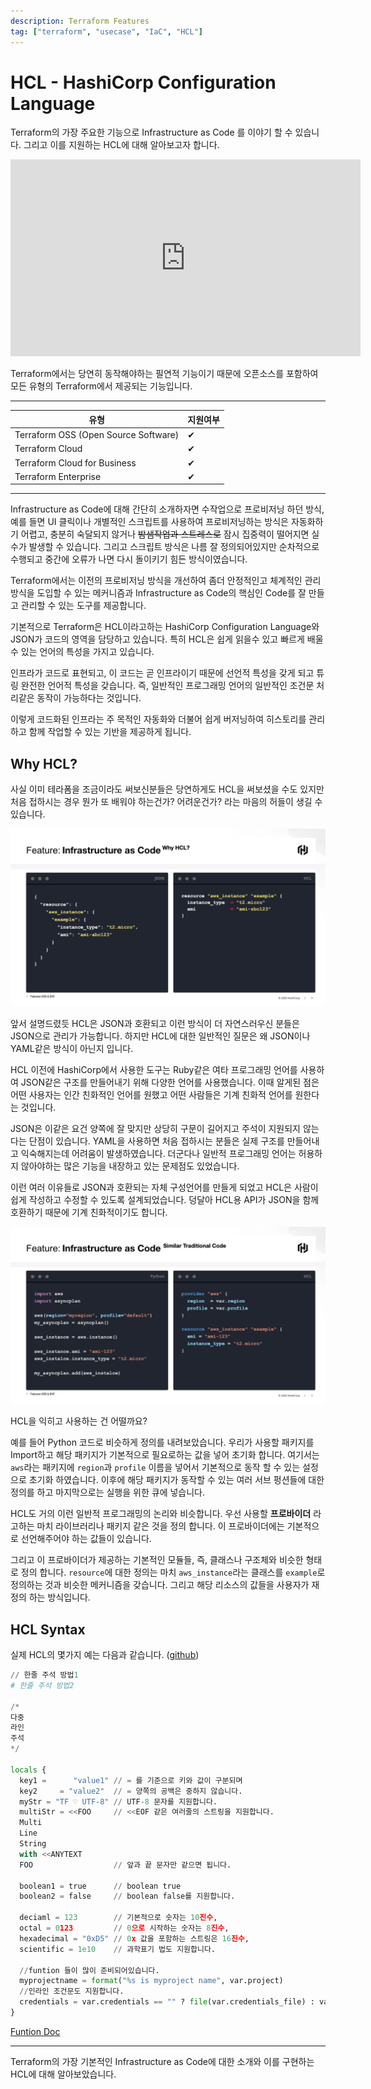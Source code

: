 ```yaml
---
description: Terraform Features
tag: ["terraform", "usecase", "IaC", "HCL"]
---
```


# HCL - HashiCorp Configuration Language

Terraform의 가장 주요한 기능으로 Infrastructure as Code 를 이야기 할 수 있습니다. 그리고 이를 지원하는 HCL에 대해 알아보고자 합니다.

<iframe width="560" height="315" src="https://www.youtube.com/embed/pSPZQdpWWjs" frameborder="0" allow="accelerometer; autoplay; encrypted-media; gyroscope; picture-in-picture" allowfullscreen></iframe>

Terraform에서는 당연히 동작해야하는 필연적 기능이기 때문에 오픈소스를 포함하여 모든 유형의 Terraform에서 제공되는 기능입니다.

---

| 유형                                 | 지원여부 |
| ------------------------------------ | -------- |
| Terraform OSS (Open Source Software) | ✔︎        |
| Terraform Cloud                      | ✔︎        |
| Terraform Cloud for Business         | ✔︎        |
| Terraform Enterprise                 | ✔︎        |

---

Infrastructure as Code에 대해 간단히 소개하자면 수작업으로 프로비저닝 하던 방식, 예를 들면 UI 클릭이나 개별적인 스크립트를 사용하여 프로비저닝하는 방식은 자동화하기 어렵고, 충분히 숙달되지 않거나 ~~밤샘작업과 스트레스로~~ 잠시 집중력이 떨어지면 실수가 발생할 수 있습니다. 그리고 스크립트 방식은 나름 잘 정의되어있지만 순차적으로 수행되고 중간에 오류가 나면 다시 돌이키기 힘든 방식이였습니다.

Terraform에서는 이전의 프로비저닝 방식을 개선하여 좀더 안정적인고 체계적인 관리 방식을 도입할 수 있는 메커니즘과 Infrastructure as Code의 핵심인 Code를 잘 만들고 관리할 수 있는 도구를 제공합니다.

기본적으로 Terraform은 HCL이라고하는 HashiCorp Configuration Language와 JSON가 코드의 영역을 담당하고 있습니다. 특히 HCL은 쉽게 읽을수 있고 빠르게 배울 수 있는 언어의 특성을 가지고 있습니다.

인프라가 코드로 표현되고, 이 코드는 곧 인프라이기 때문에 선언적 특성을 갖게 되고 튜링 완전한 언어적 특성을 갖습니다. 즉, 일반적인 프로그래밍 언어의 일반적인 조건문 처리같은 동작이 가능하다는 것입니다.

이렇게 코드화된 인프라는 주 목적인 자동화와 더불어 쉽게 버저닝하여 히스토리를 관리하고 함께 작업할 수 있는 기반을 제공하게 됩니다.



## Why HCL?

사실 이미 테라폼을 조금이라도 써보신분들은 당연하게도 HCL을 써보셨을 수도 있지만 처음 접하시는 경우 뭔가 또 배워야 하는건가? 어려운건가? 라는 마음의 허들이 생길 수 있습니다.

![Terraform_Features_Master(KR) - Google Slides 2020-07-14 22-27-59](https://raw.githubusercontent.com/Great-Stone/images/master/uPic/Terraform_Features_Master%28KR%29%20-%20Google%20Slides%202020-07-14%2022-27-59.png)

앞서 설명드렸듯 HCL은 JSON과 호환되고 이런 방식이 더 자연스러우신 분들은 JSON으로 관리가 가능합니다. 하지만 HCL에 대한 일반적인 질문은 왜 JSON이나 YAML같은 방식이 아닌지 입니다.

HCL 이전에 HashiCorp에서 사용한 도구는 Ruby같은 여타 프로그래밍 언어를 사용하여 JSON같은 구조를 만들어내기 위해 다양한 언어를 사용했습니다. 이때 알게된 점은 어떤 사용자는 인간 친화적인 언어를 원했고 어떤 사람들은 기계 친화적 언어를 원한다는 것입니다.

JSON은 이같은 요건 양쪽에 잘 맞지만 상당히 구문이 길어지고 주석이 지원되지 않는 다는 단점이 있습니다. YAML을 사용하면 처음 접하시는 분들은 실제 구조를 만들어내고 익숙해지는데 어려움이 발생하였습니다. 더군다나 일반적 프로그래밍 언어는 허용하지 않아야하는 많은 기능을 내장하고 있는 문제점도 있었습니다.

이런 여러 이유들로 JSON과 호환되는 자체 구성언어를 만들게 되었고 HCL은 사람이 쉽게 작성하고 수정할 수 있도록 설계되었습니다. 덩달아 HCL용 API가 JSON을 함께 호환하기 때문에 기계 친화적이기도 합니다.

![Terraform_Features_Master(KR) - Google Slides 2020-07-14 22-28-30](https://raw.githubusercontent.com/Great-Stone/images/master/uPic/Terraform_Features_Master%28KR%29%20-%20Google%20Slides%202020-07-14%2022-28-30.png)

HCL을 익히고 사용하는 건 어떨까요?

예를 들어 Python 코드로 비슷하게 정의를 내려보았습니다. 우리가 사용할 패키지를 Import하고 해당 패키지가 기본적으로 필요로하는 값을 넣어 초기화 합니다. 여기서는 `aws`라는 패키지에 `region`과 `profile` 이름을 넣어서 기본적으로 동작 할 수 있는 설정으로 초기화 하였습니다. 이후에 해당 패키지가 동작할 수 있는 여러 서브 펑션들에 대한 정의를 하고 마지막으로는 실행을 위한 큐에 넣습니다.

HCL도 거의 이런 일반적 프로그래밍의 논리와 비슷합니다. 우선 사용할 **프로바이더** 라고하는 마치 라이브러리나 패키지 같은 것을 정의 합니다. 이 프로바이더에는 기본적으로 선언해주어야 하는 값들이 있습니다.

그리고 이 프로바이더가 제공하는 기본적인 모듈들, 즉, 클래스나 구조체와 비슷한 형태로 정의 합니다. `resource`에 대한 정의는 마치 `aws_instance`라는 클래스를 `example`로 정의하는 것과 비슷한 메커니즘을 갖습니다. 그리고 해당 리소스의 값들을 사용자가 재정의 하는 방식입니다.



## HCL Syntax

실제 HCL의 몇가지 예는 다음과 같습니다. ([github](https://github.com/hashicorp/hcl))

```python
// 한줄 주석 방법1
# 한줄 주석 방법2

/*
다중
라인
주석
*/

locals {
  key1 =      "value1" // = 를 기준으로 키와 값이 구분되며
  key2     = "value2"  // = 양쪽의 공백은 중하지 않습니다.
  myStr = "TF ♡ UTF-8" // UTF-8 문자를 지원합니다.
  multiStr = <<FOO     // <<EOF 같은 여러줄의 스트링을 지원합니다.
  Multi
  Line
  String
  with <<ANYTEXT
  FOO                  // 앞과 끝 문자만 같으면 됩니다.
  
  boolean1 = true      // boolean true
  boolean2 = false     // boolean false를 지원합니다.

  deciaml = 123        // 기본적으로 숫자는 10진수,
  octal = 0123         // 0으로 시작하는 숫자는 8진수,
  hexadecimal = "0xD5" // 0x 값을 포함하는 스트링은 16진수,
  scientific = 1e10    // 과학표기 법도 지원합니다.

  //funtion 들이 많이 준비되어있습니다.
  myprojectname = format("%s is myproject name", var.project)
  //인라인 조건문도 지원합니다.
  credentials = var.credentials == "" ? file(var.credentials_file) : var.credentials
}
```

[Funtion Doc](https://www.terraform.io/docs/configuration/functions.html)

---

Terraform의 가장 기본적인 Infrastructure as Code에 대한 소개와 이를 구현하는 HCL에 대해 알아보았습니다.

